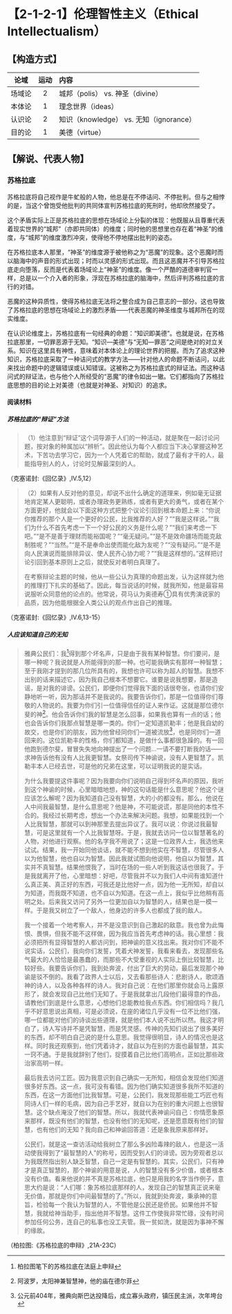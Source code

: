 # 【2-1-2-1】伦理智性主义（Ethical Intellectualism）
## 【构造方式】
|  论域  | 运动 | 内容                                    |
| :----: | :--: | :-------------------------------------- |
| 场域论 |  2   | 城邦（polis） vs. 神圣（divine）        |
| 本体论 |  1   | 理念世界（ideas）                       |
| 认识论 |  2   | 知识（knowledge） vs. 无知（ignorance） |
| 目的论 |  1   | 美德（virtue）                          |

## 【解说、代表人物】

### 苏格拉底

苏格拉底将自己视作是牛虻般的人物，他总是在不停诘问、不停批判。但与之相悖的是，当这个曾饱受他批判的共同体宣判苏格拉底的死刑时，他却欣然接受了。

这个矛盾实际上正是苏格拉底的思想在场域论上分裂的体现：他既服从且尊重代表着现实世界的“城邦”（亦即共同体）的维度；同时他的思想里也存在着“神圣”的维度，与“城邦”的维度激烈冲突，使得他不停地摆出批判的姿态。

在苏格拉底本人那里，“神圣”的维度源于被他称之为“恶魔”的现象。这个恶魔时而以脑海中的声音的形式出现；时而以灵感的形式出现。而且这恶魔并不引导苏格拉底走向堕落，反而是代表着场域论上“神圣”的维度。像一个严酷的道德审判官一样，总是以一个介入者的形象，浮现在苏格拉底的脑海中，然后评判苏格拉底的言行的对错。

恶魔的这种异质性，使得苏格拉底无法将之整合成为自己意志的一部分。这也导致了苏格拉底的思想在场域论上的激烈矛盾——代表恶魔的神圣维度与城邦所在的现实维度。

在认识论维度上，苏格拉底有一句经典的命题：“知识即美德”。也就是说，在苏格拉底那里，一切罪恶源于无知。“知识—美德”与“无知—罪恶”之间是绝对的对立关系。知识在这里具有神性，意味着对本体论上的理论世界的把握。而为了追求这种知识，苏格拉底采取了一种诘问式的教学方法——针对他人的命题不断诘问，以此来找出命题中的逻辑错误或认知错误。这被称之为苏格拉底式的辩证法。而这种诘问式的辩证法，也与他个人所经受的“恶魔”的律令如出一辙。它们都指向了苏格拉底思想的目的论上对美德（也就是对神圣、对知识）的追求。

#### 阅读材料

##### 苏格拉底的“辩证”方法

> （1）他注意到“辩证”这个词导源于人们的一种活动，就是聚在一起讨论问题，按对象的种属加以“辨析”。因此他认为每个人都应当下决心掌握这种艺术，下苦功去学习它，因为一个人凭着它的帮助，就成了最有才干的人，最能指导别人的人，讨论时见解最深刻的人。

（克塞诺封:《回亿录》,IV.5,12）

> （2）如果有人反对他的意见，却说不出什么确定的道理来，例如毫无证据地肯定某人更聪明，或者办理政务更熟练，或者有更大的勇气，或者在某个方面更好，他就会以下面这种方式把整个议论引回到根本命题上来：“你说你推荐的那个人是一个更好的公民，比我推荐的人好？”“我是这样说。”“我们为什么不首先考虑一下一个好公民的义务是什么呢？”“我们来考虑一下吧。”“是不是善于理财而能裕国呢？”“毫无疑问。”“是不是效命疆场而能克敌制胜呢？”“当然。”“是不是奉命出使而能化敌为友呢？”“没有疑问。”“是不是向人民演说而能排除异议、使人民齐心协力呢？”“我是这样想的。”这样把讨论引回到基本原则上之后，就使反对者明白真理了。
>
> 在考察辩论主题的时候，他从一些公认为真理的命题出发，认为这样就为他的推理打下扎实的基础了。因此，每当说话的时候，就我所知，他是最容易说服听众同意他的论点的。他常说，荷马认为奥德寿①具有优秀演说家的品质，因为他能根据全人类公认的观点作出自己的推理。

（克塞诺封:《回忆录》,IV.6,13-15）

##### 人应该知道自己的无知

> 雅典公民们：我[^1]得到那个坏名声，只是由于我有某种智慧。你们要问，是哪一种呢？我说就是人所能得到的那一种。也可能我确实有那样一种智慧；至于我刚才提到的那几位所具有的，我想也许可以称为超人的智慧。我想不出别的话来描述它，因为我自己根本不想要它。谁要是说我想要，那是造谣，是对我的诽谤。公民们，即便你们觉得我下面的话很夸张，也请你们安静地听一听，因为那话并不是我说的。我要告诉你们，那是一位值得你们尊敬的人物说的。我要为你们引一位值得信任的证人来作证。这就是那位德尔斐的神[^2]。他会告诉你们我的智慧是怎么回事，如果我也算有一点的话；他也会告诉你们我那点智慧是哪一类的。你们一定知道凯勒丰；他是我自幼的故交，也是你们的朋友，因为他曾经同你们一道被流放[^3]，也是同你们一道回来的。这位凯勒丰的性格，你们都知道，是做什么事都很急躁的。有一回他跑到德尔斐，冒冒失失地向神提出了一个问题…一请不要打断我的话——求神告诉他有没有人比我更智慧。女祭司传下神谕说，没有人更智慧了。凯勒丰本人已经去世，可是他的兄弟在这里，可以证明我说的是实话。
>
> 为什么我要提这件事呢？因为我要向你们说明自己得到坏名声的原因，我听到这个神谕的时候，心里暗暗地想，神的这句话能是什么意思呢？他这个谜应该怎么解呢？因为我知道自己没有智慧，大的小的都没有。那么，他说在人中间我最智慧，是什么意思呢？他是神，不可能说谎，那是同他的本性不合的。我经过长期考虑，想出一个办法来解决问题。我想，如果能找到一个人比我智慧，那就可以到神那里去提出异议了。我可以说：你说过我最智慧，可是这里就有一个人比我智慧呀。于是，我就去访问一位以智慧著名的人物，对他进行观察。他的名字我不用说了；这是一位政界人士，我选他来试试。结果，我一开始同他谈话，就不能不想到他实在不智慧，尽管很多人以为他智慧，他也自以为智慧。因此我就试图向他说明，他自以为智慧，其实并不真智慧。结果他恨我了，当时在场的一些人听到我这话也很我了。于是我就离开了他，心里暗想：好吧，尽管我并不以为我们人中间有谁知道什么真正美、真正好的东西，可我还是比他好一点，因为他一无所知，却自以为知道，而我既不知道，也不自以为知道。在这一点上，我似乎比他稍有高明之处。后来我又访问了另外一位更加自以为智慧的人，结果也是一模一样。于是我又树立了一个敌人，他身边的许多人也都成了我的敌人。
>
> 我一个接着一个地考察人，并不是没意识到自己激起的敌意。我也曾为此悔恨、畏惧，但我不能不这样做，因为我应当首先考虑神的话。我心里想：我必须把所有显得智慧的人都访问到，把神谕的意义找出来。我对你们不能不说实话，公民们，我向你们发誓，凭着犬神发誓，我看来看去，发现那些名气最大的人恰恰是最愚蠢的，而那些不大受重视的人实际上倒比较智慧，比较好些。我要告诉你们，我到处奔波，付出了巨大的劳动，最后发现那个神谕是驳不倒的。我看了政界人士以后，又去看那些诗人：悲剧诗人，歌颂酒神的诗人，以及各种各样的诗人。我对自己说：在他们那里你就会马上露原形了，就会发现自己比他们无知了。于是我就拿出几段他们最得意的作品，请教他们到底是什么意思，心想他们总能教给我点东西。你们相信吗？我几乎不好意思说出真相，可是必须说，在座的诸位几乎没有一位不比他们强，哪一位都能对他们的诗谈出些道理，就是他们本人说不出所以然。我这才明白了，诗人写诗并不是凭智慧，而是凭灵感。传神的先知们说出了很多美好的东西，却不明白自己说的是什么意思。我觉得很明显，诗人的情况也是这样。同时我还观察到，他们凭着诗才，就自以为在别的方面也最智慧，其实一窍不通。于是我就辞别了他们，捉摸着自己比他们高明点，正如比那些政治家高明一样。
>
> 最后我去访问工匠。因为我意识到自己确实一无所知，相信会发现他们知道很多好东西。这一点，我可没有看错。因为他们确实知道很多我所不知道的东西，在这一方面他们比我智慧。可是，公民们，我发现那些能工巧匠也有同诗人们一样的毛病，因为自己手艺好，就自以为在别的重大问题上也很智慧。这个缺点淹没了他们的智慧。所以，我就代表神谕问自己：你情愿象原来那样，既没有他们的智慧，也没有他们的无知呢，还是愿意既有他们的智慧，也有他们的无知？我向自己和神谕回答道：还是象我原来那样好。
>
> 公民们，就是这一查访活动给我树立了那么多凶险毒辣的敌人，也是这一活动使我得到了“最智慧的人”的称号，因而受到人们的诽谤。因为旁观者总以为我既然指出别人缺乏智慧，自己一定是有智慧的。其实，公民们，只有神才是真正智慧的，那个神谕的用意是说，人的智慧没有多少价值，或者根本没有价值。看来他说的并不真是苏格拉底，他只是用我的名字当作例子，意思大约是说：“人们哪：象苏格拉底那样的人，发现自己的智慧真正说来毫无价值，那就是你们中间最智慧的了。”所以，我就到处奔波，秉承神的意旨，检验每一个我认为智慧的人，不管他是公民还是侨民。如果他并不智慧，我就给神当助手，指出他并不智慧。这件工作使我非常忙碌，没有时间参加任何公务，连自己的私事也没工夫管。我一贫如洗，就是因为事神不懈的缘故。

（柏拉图:《苏格拉底的申辩》,21A-23C）

[^1]: 柏拉图笔下的苏格拉底在法庭上申辩
[^2]:阿波罗，太阳神兼智慧神，他的庙在德尔菲
[^3]:公元前404年，雅典向斯巴达投降后，成立寡头政府，镇压民主派，次年垮台
